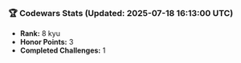 ### 🏆 Codewars Stats (Updated: 2025-07-18 16:13:00 UTC)

- **Rank:** 8 kyu
- **Honor Points:** 3
- **Completed Challenges:** 1
